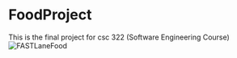 # FoodProject
This is the final project for csc 322 (Software Engineering Course)                                     
![FASTLaneFood](https://user-images.githubusercontent.com/36207058/67982589-61ef1e00-fbf9-11e9-8c8c-397210670091.png)
